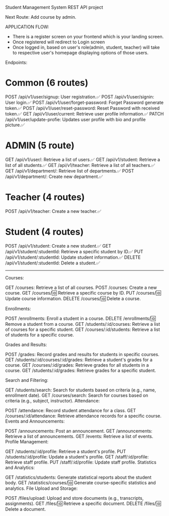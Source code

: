 Student Management System REST API project

Next Route: Add course by admin.

APPLICATION FLOW:

- There is a register screen on your frontend which is your landing screen.
- Once registered will redirect to Login screen
- Once logged in, based on user's role(admin, student, teacher) will take to respective user's homepage displaying options of those users.

Endpoints:

# Common (6 routes)

POST /api/v1/user/signup: User registration.✅
POST /api/v1/user/signin: User login.✅
POST /api/v1/user/forget-password: Forget Password generate token.✅
POST /api/v1/user/reset-password: Reset Password with received token.✅
GET /api/v1/user/current: Retrieve user profile information.✅
PATCH /api/v1/user/update-profie: Updates user profile with bio and profile picture.✅

# ADMIN (5 route)

GET /api/v1/user/: Retrieve a list of users.✅
GET /api/v1/student: Retrieve a list of all students.✅
GET /api/v1/teacher: Retrieve a list of all teachers.✅
GET /api/v1/department/: Retrieve list of departments.✅
POST /api/v1/department/: Create new department.✅

# Teacher (4 routes)

POST /api/v1/teacher: Create a new teacher.✅

# Student (4 routes)

POST /api/v1/student: Create a new student.✅
GET /api/v1/student/:studentId: Retrieve a specific student by ID.✅
PUT /api/v1/student/:studentId: Update student information.✅
DELETE /api/v1/student/:studentId: Delete a student.✅

---

Courses:

GET /courses: Retrieve a list of all courses.
POST /courses: Create a new course.
GET /courses/:id: Retrieve a specific course by ID.
PUT /courses/:id: Update course information.
DELETE /courses/:id: Delete a course.

Enrollments:

POST /enrollments: Enroll a student in a course.
DELETE /enrollments/:id: Remove a student from a course.
GET /students/:id/courses: Retrieve a list of courses for a specific student.
GET /courses/:id/students: Retrieve a list of students for a specific course.

Grades and Results:

POST /grades: Record grades and results for students in specific courses.
GET /students/:id/courses/:id/grades: Retrieve a student's grades for a course.
GET /courses/:id/grades: Retrieve grades for all students in a course.
GET /students/:id/grades: Retrieve grades for a specific student.

Search and Filtering:

GET /students/search: Search for students based on criteria (e.g., name, enrollment date).
GET /courses/search: Search for courses based on criteria (e.g., subject, instructor).
Attendance:

POST /attendance: Record student attendance for a class.
GET /courses/:id/attendance: Retrieve attendance records for a specific course.
Events and Announcements:

POST /announcements: Post an announcement.
GET /announcements: Retrieve a list of announcements.
GET /events: Retrieve a list of events.
Profile Management:

GET /students/:id/profile: Retrieve a student's profile.
PUT /students/:id/profile: Update a student's profile.
GET /staff/:id/profile: Retrieve staff profile.
PUT /staff/:id/profile: Update staff profile.
Statistics and Analytics:

GET /statistics/students: Generate statistical reports about the student body.
GET /statistics/courses/:id: Generate course-specific statistics and analytics.
File Upload and Storage:

POST /files/upload: Upload and store documents (e.g., transcripts, assignments).
GET /files/:id: Retrieve a specific document.
DELETE /files/:id: Delete a document.
